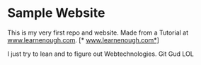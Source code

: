 # Sample Website

This is my very first repo and website. Made from a Tutorial at www.learnenough.com. [* www.learnenough.com*] 

I just try to lean and to figure out Webtechnologies. Git Gud LOL
